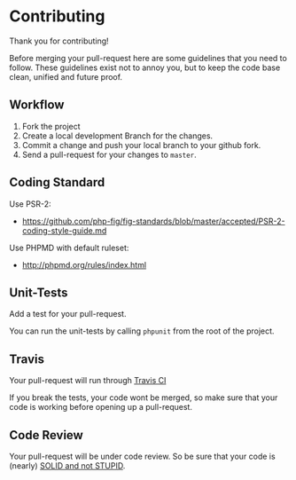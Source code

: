 # Contributing

Thank you for contributing!

Before merging your pull-request here are some guidelines that you need to follow.
These guidelines exist not to annoy you, but to keep the code base clean,
unified and future proof.

## Workflow

1. Fork the project
2. Create a local development Branch for the changes.
3. Commit a change and push your local branch to your github fork.
4. Send a pull-request for your changes to `master`.

## Coding Standard

Use PSR-2:

* https://github.com/php-fig/fig-standards/blob/master/accepted/PSR-2-coding-style-guide.md

Use PHPMD with default ruleset:

* http://phpmd.org/rules/index.html

## Unit-Tests

Add a test for your pull-request.

You can run the unit-tests by calling `phpunit` from the root of the project.

## Travis

Your pull-request will run through [Travis CI](http://www.travis-ci.org)

If you break the tests, your code wont be merged,
so make sure that your code is working before opening up a pull-request.

## Code Review

Your pull-request will be under code review.
So be sure that your code is (nearly) [SOLID and not STUPID](http://williamdurand.fr/2013/07/30/from-stupid-to-solid-code/).
